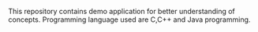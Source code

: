 This repository contains demo application for better understanding of concepts.
Programming language used are C,C++ and Java programming.
